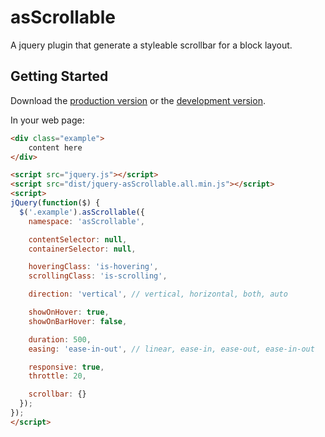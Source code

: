 # asScrollable

A jquery plugin that generate a styleable scrollbar for a block layout.

## Getting Started
Download the [production version][min] or the [development version][max].

[min]: https://raw.github.com/amazingsurge/jquery-asScrollable/master/dist/jquery.asScrollable.all.min.js
[max]: https://raw.github.com/amazingsurge/jquery-asScrollable/master/dist/jquery.asScrollable.all.js

In your web page:

```html
<div class="example">
	content here
</div>

<script src="jquery.js"></script>
<script src="dist/jquery-asScrollable.all.min.js"></script>
<script>
jQuery(function($) {
  $('.example').asScrollable({
    namespace: 'asScrollable',

    contentSelector: null,
    containerSelector: null,

    hoveringClass: 'is-hovering',
    scrollingClass: 'is-scrolling',

    direction: 'vertical', // vertical, horizontal, both, auto

    showOnHover: true,
    showOnBarHover: false,

    duration: 500,
    easing: 'ease-in-out', // linear, ease-in, ease-out, ease-in-out

    responsive: true,
    throttle: 20,

    scrollbar: {}
  }); 
});
</script>
```